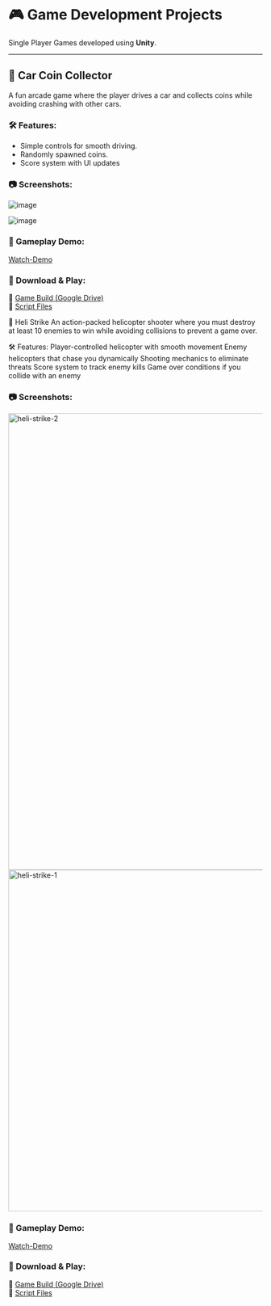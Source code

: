 # 🎮 Game Development Projects

Single Player Games developed using **Unity**.

---

## 🚗 Car Coin Collector
A fun arcade game where the player drives a car and collects coins while avoiding crashing with other cars.

### 🛠 Features:
- Simple controls for smooth driving.
- Randomly spawned coins.
- Score system with UI updates


### 📷 Screenshots:
![image](https://github.com/user-attachments/assets/cbd07a3f-89cd-4050-a34e-eb2fb022f1df)

![image](https://github.com/user-attachments/assets/c1ceb8eb-b246-46aa-88b4-e7713192c36b)



### 🎥 Gameplay Demo:
[Watch-Demo](https://drive.google.com/drive/folders/1V1N5kbfb-2JQrL1b5xXHecPIHh99vZdr?usp=sharing)


### 📂 Download & Play:
🔹 [Game Build (Google Drive)](https://drive.google.com/file/d/1D3YbPpJ0IGZKAG2aYfC08UFGr7ccZb53/view?usp=sharing)  
🔹 [Script Files](https://drive.google.com/drive/folders/1Y_8SK7qjWMNmhIxEKtdgdLU6BBPRERYT?usp=sharing)

🚁 Heli Strike
An action-packed helicopter shooter where you must destroy at least 10 enemies to win while avoiding collisions to prevent a game over.

🛠 Features:
Player-controlled helicopter with smooth movement
Enemy helicopters that chase you dynamically
Shooting mechanics to eliminate threats
Score system to track enemy kills
Game over conditions if you collide with an enemy

### 📷 Screenshots:

<img width="904" alt="heli-strike-2" src="https://github.com/user-attachments/assets/811a76da-5abe-487e-8f8d-2895f7e860e7" />


<img width="676" alt="heli-strike-1" src="https://github.com/user-attachments/assets/0bd96e6a-121c-4f85-a0f9-017cd47c94b5" />

### 🎥 Gameplay Demo:
[Watch-Demo](https://drive.google.com/drive/folders/1Y_8SK7qjWMNmhIxEKtdgdLU6BBPRERYT?usp=sharing)
### 📂 Download & Play:
🔹 [Game Build (Google Drive)](https://drive.google.com/drive/folders/1JAhHjJb8IsWnUBqD9EIGFfeplXOieBZE?usp=sharing)  
🔹 [Script Files](https://drive.google.com/drive/folders/1FS6y3Yvx3gHbTSWb1JvlXrt_RvhAUPmi?usp=sharing)


